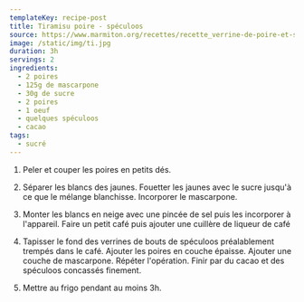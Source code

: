 ```yaml
---
templateKey: recipe-post
title: Tiramisu poire - spéculoos
source: https://www.marmiton.org/recettes/recette_verrine-de-poire-et-speculoos_254237.aspx
image: /static/img/ti.jpg
duration: 3h
servings: 2
ingredients:
  - 2 poires
  - 125g de mascarpone
  - 30g de sucre
  - 2 poires
  - 1 oeuf
  - quelques spéculoos
  - cacao
tags:
  - sucré
---
```

1. Peler et couper les poires en petits dés.

2. Séparer les blancs des jaunes. Fouetter les jaunes avec le sucre jusqu'à ce que le mélange blanchisse. Incorporer le mascarpone.

3. Monter les blancs en neige avec une pincée de sel puis les incorporer à l'appareil. Faire un petit café puis ajouter une cuillère de liqueur de café

4. Tapisser le fond des verrines de bouts de spéculoos préalablement trempés dans le café. Ajouter les poires en couche épaisse. Ajouter une couche de mascarpone. Répéter l'opération. Finir par du cacao et des spéculoos concassés finement.

5. Mettre au frigo pendant au moins 3h.